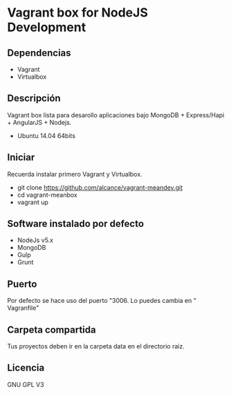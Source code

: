 # Vagrant box for NodeJS Development

## Dependencias

* Vagrant
* Virtualbox

## Descripción
Vagrant box lista para desarollo aplicaciones bajo MongoDB + Express/Hapi + AngularJS + Nodejs.
* Ubuntu 14.04 64bits

## Iniciar
Recuerda instalar primero Vagrant y Virtualbox.

* git clone https://github.com/alcance/vagrant-meandev.git
* cd vagrant-meanbox
* vagrant up

## Software instalado por defecto

* NodeJs v5.x
* MongoDB
* Gulp
* Grunt

## Puerto
Por defecto se hace uso del puerto "3006. Lo puedes cambia en " Vagranfile"

## Carpeta compartida
Tus proyectos deben ir en la carpeta data en el directorio raiz.

## Licencia
GNU GPL V3
